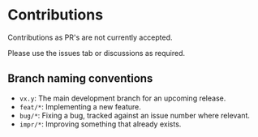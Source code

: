 # Contributions

Contributions as PR's are not currently accepted.

Please use the issues tab or discussions as required.

## Branch naming conventions

- `vx.y`: The main development branch for an upcoming release.
- `feat/*`: Implementing a new feature.
- `bug/*`: Fixing a bug, tracked against an issue number where relevant.
- `impr/*`: Improving something that already exists.